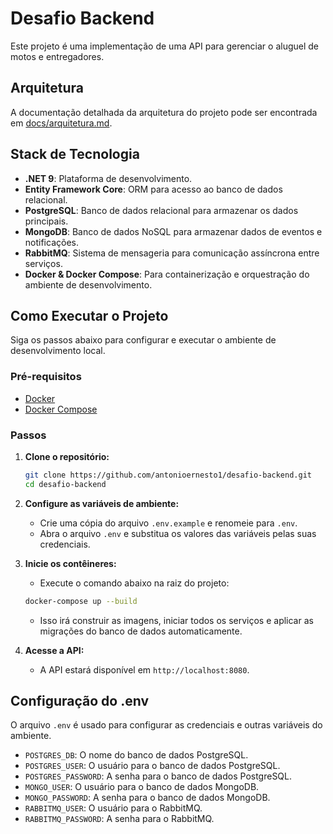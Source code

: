 # Desafio Backend

Este projeto é uma implementação de uma API para gerenciar o aluguel de motos e entregadores.

## Arquitetura

A documentação detalhada da arquitetura do projeto pode ser encontrada em [docs/arquitetura.md](./docs/arquitetura.md).

## Stack de Tecnologia

*   **.NET 9**: Plataforma de desenvolvimento.
*   **Entity Framework Core**: ORM para acesso ao banco de dados relacional.
*   **PostgreSQL**: Banco de dados relacional para armazenar os dados principais.
*   **MongoDB**: Banco de dados NoSQL para armazenar dados de eventos e notificações.
*   **RabbitMQ**: Sistema de mensageria para comunicação assíncrona entre serviços.
*   **Docker & Docker Compose**: Para containerização e orquestração do ambiente de desenvolvimento.

## Como Executar o Projeto

Siga os passos abaixo para configurar e executar o ambiente de desenvolvimento local.

### Pré-requisitos

*   [Docker](https://www.docker.com/get-started)
*   [Docker Compose](https://docs.docker.com/compose/install/)

### Passos

1.  **Clone o repositório:**
    ```bash
    git clone https://github.com/antonioernesto1/desafio-backend.git
    cd desafio-backend
    ```

2.  **Configure as variáveis de ambiente:**
    *   Crie uma cópia do arquivo `.env.example` e renomeie para `.env`.
    *   Abra o arquivo `.env` e substitua os valores das variáveis pelas suas credenciais.

3.  **Inicie os contêineres:**
    *   Execute o comando abaixo na raiz do projeto:
    ```bash
    docker-compose up --build
    ```
    *   Isso irá construir as imagens, iniciar todos os serviços e aplicar as migrações do banco de dados automaticamente.

4.  **Acesse a API:**
    *   A API estará disponível em `http://localhost:8080`.

## Configuração do .env

O arquivo `.env` é usado para configurar as credenciais e outras variáveis do ambiente.

*   `POSTGRES_DB`: O nome do banco de dados PostgreSQL.
*   `POSTGRES_USER`: O usuário para o banco de dados PostgreSQL.
*   `POSTGRES_PASSWORD`: A senha para o banco de dados PostgreSQL.
*   `MONGO_USER`: O usuário para o banco de dados MongoDB.
*   `MONGO_PASSWORD`: A senha para o banco de dados MongoDB.
*   `RABBITMQ_USER`: O usuário para o RabbitMQ.
*   `RABBITMQ_PASSWORD`: A senha para o RabbitMQ.
